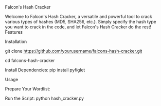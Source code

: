 Falcon's Hash Cracker

Welcome to Falcon's Hash Cracker, a versatile and powerful tool to crack various types of hashes (MD5, SHA256, etc.). Simply specify the hash type you want to crack in the code, and let Falcon's Hash Cracker do the rest!
Features

Installation

git clone https://github.com/yourusername/falcons-hash-cracker.git

cd falcons-hash-cracker

Install Dependencies:
pip install pyfiglet

Usage

Prepare Your Wordlist:
   
Run the Script: python hash_cracker.py
